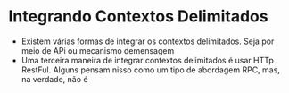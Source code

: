 # Integrando Contextos Delimitados

- Existem várias formas de integrar os contextos delimitados. Seja por meio de APi ou mecanismo demensagem
- Uma terceira maneira de integrar contextos delimitados é usar HTTp RestFul. Alguns pensam nisso como um tipo de abordagem RPC, mas, na verdade, não é

